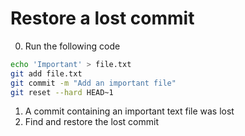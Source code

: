 Restore a lost commit
======
0. Run the following code

```bash
echo 'Important' > file.txt
git add file.txt
git commit -m "Add an important file"
git reset --hard HEAD~1
```
1. A commit containing an important text file was lost
2. Find and restore the lost commit
